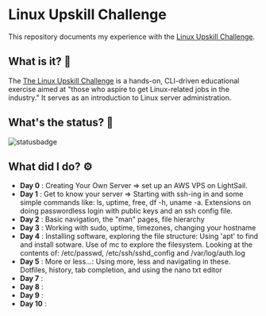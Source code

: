 # Linux Upskill Challenge
This repository documents my experience with the [Linux Upskill Challenge](https://github.com/livialima/linuxupskillchallenge).

## What is it? 🤔
The [The Linux Upskill Challenge](https://linuxupskillchallenge.org/) is a hands-on, CLI-driven educational exercise aimed at "those who aspire to get Linux-related jobs in the industry." It serves as an introduction to Linux server administration.

## What's the status? 🚦
![statusbadge](https://img.shields.io/badge/status-in--progress-orange?style=for-the-badge)

## What did I do? ⚙️
- **Day 0** : Creating Your Own Server => set up an AWS VPS on LightSail.
- **Day 1** : Get to know your server => Starting with ssh-ing in and some simple commands like: ls, uptime, free, df -h, uname -a. Extensions on doing passwordless login with public keys and an ssh config file.
- **Day 2** : Basic navigation, the "man" pages, file hierarchy
- **Day 3** : Working with sudo, uptime, timezones, changing your hostname
- **Day 4** : Installing software, exploring the file structure: Using 'apt' to find and install sotware. Use of mc to explore the filesystem. Looking at the contents of: /etc/passwd, /etc/ssh/sshd_config and /var/log/auth.log
- **Day 5** : More or less...: Using more, less and navigating in these. Dotfiles, history, tab completion, and using the nano txt editor
- **Day 7** :
- **Day 8** :
- **Day 9** :
- **Day 10** :

